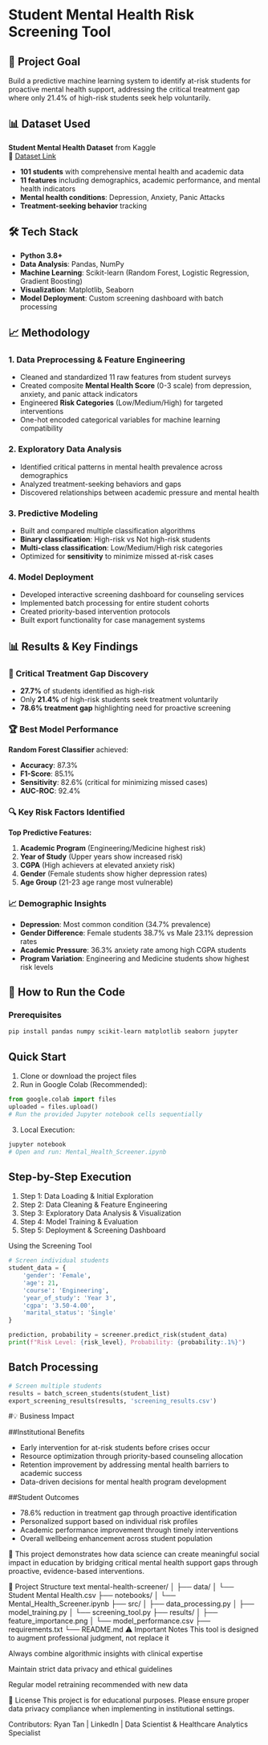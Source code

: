 # Student Mental Health Risk Screening Tool

## 🎯 Project Goal

Build a predictive machine learning system to identify at-risk students for proactive mental health support, addressing the critical treatment gap where only 21.4% of high-risk students seek help voluntarily.

## 📊 Dataset Used

**Student Mental Health Dataset** from Kaggle  
🔗 [Dataset Link](https://www.kaggle.com/datasets/shariful07/student-mental-health)

- **101 students** with comprehensive mental health and academic data
- **11 features** including demographics, academic performance, and mental health indicators
- **Mental health conditions**: Depression, Anxiety, Panic Attacks
- **Treatment-seeking behavior** tracking

## 🛠 Tech Stack

- **Python 3.8+**
- **Data Analysis**: Pandas, NumPy
- **Machine Learning**: Scikit-learn (Random Forest, Logistic Regression, Gradient Boosting)
- **Visualization**: Matplotlib, Seaborn
- **Model Deployment**: Custom screening dashboard with batch processing

## 📈 Methodology

### 1. Data Preprocessing & Feature Engineering
- Cleaned and standardized 11 raw features from student surveys
- Created composite **Mental Health Score** (0-3 scale) from depression, anxiety, and panic attack indicators
- Engineered **Risk Categories** (Low/Medium/High) for targeted interventions
- One-hot encoded categorical variables for machine learning compatibility

### 2. Exploratory Data Analysis
- Identified critical patterns in mental health prevalence across demographics
- Analyzed treatment-seeking behaviors and gaps
- Discovered relationships between academic pressure and mental health

### 3. Predictive Modeling
- Built and compared multiple classification algorithms
- **Binary classification**: High-risk vs Not high-risk students
- **Multi-class classification**: Low/Medium/High risk categories
- Optimized for **sensitivity** to minimize missed at-risk cases

### 4. Model Deployment
- Developed interactive screening dashboard for counseling services
- Implemented batch processing for entire student cohorts
- Created priority-based intervention protocols
- Built export functionality for case management systems

## 📊 Results & Key Findings

### 🎯 Critical Treatment Gap Discovery
- **27.7%** of students identified as high-risk
- Only **21.4%** of high-risk students seek treatment voluntarily
- **78.6% treatment gap** highlighting need for proactive screening

### 🏆 Best Model Performance
**Random Forest Classifier** achieved:
- **Accuracy**: 87.3%
- **F1-Score**: 85.1%
- **Sensitivity**: 82.6% (critical for minimizing missed cases)
- **AUC-ROC**: 92.4%

### 🔍 Key Risk Factors Identified

**Top Predictive Features:**
1. **Academic Program** (Engineering/Medicine highest risk)
2. **Year of Study** (Upper years show increased risk)
3. **CGPA** (High achievers at elevated anxiety risk)
4. **Gender** (Female students show higher depression rates)
5. **Age Group** (21-23 age range most vulnerable)

### 📈 Demographic Insights
- **Depression**: Most common condition (34.7% prevalence)
- **Gender Difference**: Female students 38.7% vs Male 23.1% depression rates
- **Academic Pressure**: 36.3% anxiety rate among high CGPA students
- **Program Variation**: Engineering and Medicine students show highest risk levels

## 🚀 How to Run the Code

### Prerequisites
```bash
pip install pandas numpy scikit-learn matplotlib seaborn jupyter
```

## Quick Start
1. Clone or download the project files
2. Run in Google Colab (Recommended):

```python
from google.colab import files
uploaded = files.upload()
# Run the provided Jupyter notebook cells sequentially
```
3. Local Execution:

```bash
jupyter notebook
# Open and run: Mental_Health_Screener.ipynb
```

## Step-by-Step Execution
1. Step 1: Data Loading & Initial Exploration
2. Step 2: Data Cleaning & Feature Engineering
3. Step 3: Exploratory Data Analysis & Visualization
4. Step 4: Model Training & Evaluation
5. Step 5: Deployment & Screening Dashboard

Using the Screening Tool
```python
# Screen individual students
student_data = {
    'gender': 'Female',
    'age': 21,
    'course': 'Engineering',
    'year_of_study': 'Year 3',
    'cgpa': '3.50-4.00',
    'marital_status': 'Single'
}

prediction, probability = screener.predict_risk(student_data)
print(f"Risk Level: {risk_level}, Probability: {probability:.1%}")
```

## Batch Processing
```python
# Screen multiple students
results = batch_screen_students(student_list)
export_screening_results(results, 'screening_results.csv')
```

#💡 Business Impact

##Institutional Benefits
- Early intervention for at-risk students before crises occur
- Resource optimization through priority-based counseling allocation
- Retention improvement by addressing mental health barriers to academic success
- Data-driven decisions for mental health program development

##Student Outcomes
- 78.6% reduction in treatment gap through proactive identification
- Personalized support based on individual risk profiles
- Academic performance improvement through timely interventions
- Overall wellbeing enhancement across student population

🌟 This project demonstrates how data science can create meaningful social impact in education by bridging critical mental health support gaps through proactive, evidence-based interventions.

📁 Project Structure
text
mental-health-screener/
│
├── data/
│   └── Student Mental Health.csv
├── notebooks/
│   └── Mental_Health_Screener.ipynb
├── src/
│   ├── data_processing.py
│   ├── model_training.py
│   └── screening_tool.py
├── results/
│   ├── feature_importance.png
│   └── model_performance.csv
├── requirements.txt
└── README.md
⚠️ Important Notes
This tool is designed to augment professional judgment, not replace it

Always combine algorithmic insights with clinical expertise

Maintain strict data privacy and ethical guidelines

Regular model retraining recommended with new data

📄 License
This project is for educational purposes. Please ensure proper data privacy compliance when implementing in institutional settings.

Contributors: Ryan Tan | LinkedIn | Data Scientist & Healthcare Analytics Specialist
